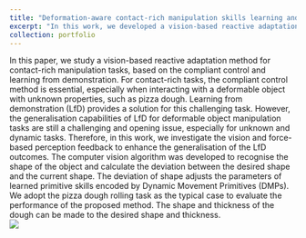 ```yaml
---
title: "Deformation-aware contact-rich manipulation skills learning and compliant control"
excerpt: "In this work, we developed a vision-based reactive adaptation method for contact-rich manipulation tasks, based on the compliant control and learning from demonstration. <br/><img src='/images/Dough_rolling_success-ezgif.com-video-to-gif-converter.gif'>"
collection: portfolio
---
```


In this paper, we study a vision-based reactive adaptation method for contact-rich manipulation tasks, based on the compliant control and learning from demonstration. For contact-rich tasks, the compliant control method is essential, especially when interacting with a deformable object with unknown properties, such as pizza dough. Learning from demonstration (LfD) provides a solution for this challenging  task. However, the generalisation capabilities of LfD for deformable object manipulation tasks are still a challenging and opening issue, especially for unknown and dynamic tasks. Therefore, in this work, we investigate the vision and force-based perception feedback to enhance the generalisation of the LfD outcomes. The computer vision algorithm was developed to recognise the shape of the object and calculate the deviation between the desired shape and the current shape. The deviation of shape adjusts the parameters of learned primitive skills encoded by Dynamic Movement Primitives (DMPs). We adopt the pizza dough rolling task as the typical case to evaluate the performance of the proposed method. The  shape and thickness of the dough can be made to the desired shape and thickness. <br/><img src='/images/Dough_rolling_success-ezgif.com-video-to-gif-converter.gif'>
